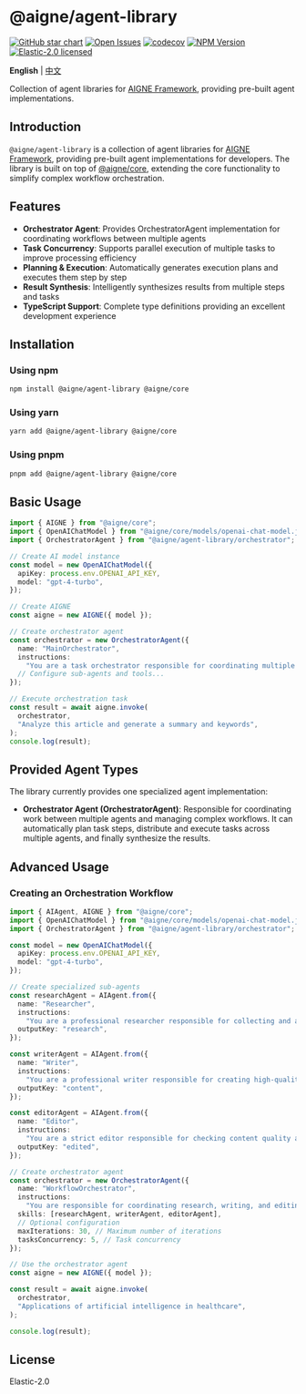# @aigne/agent-library

[![GitHub star chart](https://img.shields.io/github/stars/AIGNE-io/aigne-framework?style=flat-square)](https://star-history.com/#AIGNE-io/aigne-framework)
[![Open Issues](https://img.shields.io/github/issues-raw/AIGNE-io/aigne-framework?style=flat-square)](https://github.com/AIGNE-io/aigne-framework/issues)
[![codecov](https://codecov.io/gh/AIGNE-io/aigne-framework/graph/badge.svg?token=DO07834RQL)](https://codecov.io/gh/AIGNE-io/aigne-framework)
[![NPM Version](https://img.shields.io/npm/v/@aigne/agent-library)](https://www.npmjs.com/package/@aigne/agent-library)
[![Elastic-2.0 licensed](https://img.shields.io/npm/l/@aigne/agent-library)](https://github.com/AIGNE-io/aigne-framework/blob/main/LICENSE)

**English** | [中文](README.zh.md)

Collection of agent libraries for [AIGNE Framework](https://github.com/AIGNE-io/aigne-framework), providing pre-built agent implementations.

## Introduction

`@aigne/agent-library` is a collection of agent libraries for [AIGNE Framework](https://github.com/AIGNE-io/aigne-framework), providing pre-built agent implementations for developers. The library is built on top of [@aigne/core](https://github.com/AIGNE-io/aigne-framework/tree/main/packages/core), extending the core functionality to simplify complex workflow orchestration.

## Features

* **Orchestrator Agent**: Provides OrchestratorAgent implementation for coordinating workflows between multiple agents
* **Task Concurrency**: Supports parallel execution of multiple tasks to improve processing efficiency
* **Planning & Execution**: Automatically generates execution plans and executes them step by step
* **Result Synthesis**: Intelligently synthesizes results from multiple steps and tasks
* **TypeScript Support**: Complete type definitions providing an excellent development experience

## Installation

### Using npm

```bash
npm install @aigne/agent-library @aigne/core
```

### Using yarn

```bash
yarn add @aigne/agent-library @aigne/core
```

### Using pnpm

```bash
pnpm add @aigne/agent-library @aigne/core
```

## Basic Usage

```typescript
import { AIGNE } from "@aigne/core";
import { OpenAIChatModel } from "@aigne/core/models/openai-chat-model.js";
import { OrchestratorAgent } from "@aigne/agent-library/orchestrator";

// Create AI model instance
const model = new OpenAIChatModel({
  apiKey: process.env.OPENAI_API_KEY,
  model: "gpt-4-turbo",
});

// Create AIGNE
const aigne = new AIGNE({ model });

// Create orchestrator agent
const orchestrator = new OrchestratorAgent({
  name: "MainOrchestrator",
  instructions:
    "You are a task orchestrator responsible for coordinating multiple specialized agents to complete complex tasks.",
  // Configure sub-agents and tools...
});

// Execute orchestration task
const result = await aigne.invoke(
  orchestrator,
  "Analyze this article and generate a summary and keywords",
);
console.log(result);
```

## Provided Agent Types

The library currently provides one specialized agent implementation:

* **Orchestrator Agent (OrchestratorAgent)**: Responsible for coordinating work between multiple agents and managing complex workflows. It can automatically plan task steps, distribute and execute tasks across multiple agents, and finally synthesize the results.

## Advanced Usage

### Creating an Orchestration Workflow

```typescript
import { AIAgent, AIGNE } from "@aigne/core";
import { OpenAIChatModel } from "@aigne/core/models/openai-chat-model.js";
import { OrchestratorAgent } from "@aigne/agent-library/orchestrator";

const model = new OpenAIChatModel({
  apiKey: process.env.OPENAI_API_KEY,
  model: "gpt-4-turbo",
});

// Create specialized sub-agents
const researchAgent = AIAgent.from({
  name: "Researcher",
  instructions:
    "You are a professional researcher responsible for collecting and analyzing information.",
  outputKey: "research",
});

const writerAgent = AIAgent.from({
  name: "Writer",
  instructions:
    "You are a professional writer responsible for creating high-quality content.",
  outputKey: "content",
});

const editorAgent = AIAgent.from({
  name: "Editor",
  instructions:
    "You are a strict editor responsible for checking content quality and formatting.",
  outputKey: "edited",
});

// Create orchestrator agent
const orchestrator = new OrchestratorAgent({
  name: "WorkflowOrchestrator",
  instructions:
    "You are responsible for coordinating research, writing, and editing processes.",
  skills: [researchAgent, writerAgent, editorAgent],
  // Optional configuration
  maxIterations: 30, // Maximum number of iterations
  tasksConcurrency: 5, // Task concurrency
});

// Use the orchestrator agent
const aigne = new AIGNE({ model });

const result = await aigne.invoke(
  orchestrator,
  "Applications of artificial intelligence in healthcare",
);

console.log(result);
```

## License

Elastic-2.0
